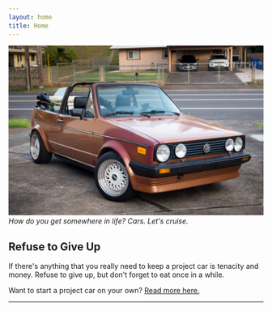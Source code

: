 ```yaml
---
layout: home
title: Home
---
```


![1985 Golf Mk1 convertible](/assets/img/driveway1.jpg)
*How do you get somewhere in life? Cars. Let's cruise.*
<br>

## Refuse to Give Up

If there's anything that you really need to keep a project car is tenacity and money. Refuse to give up, but don't forget to eat once in a while.

Want to start a project car on your own?  [Read more here.](/_posts/2022-01-03-firstprojectcar.markdown)

<hr>
